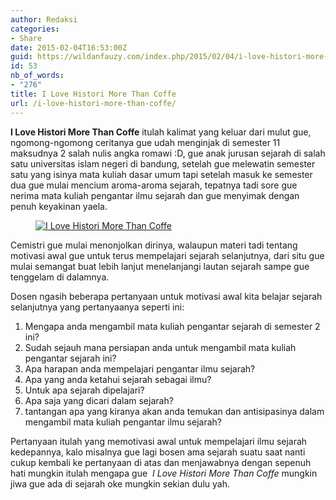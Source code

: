 ```yaml
---
author: Redaksi
categories:
- Share
date: 2015-02-04T16:53:00Z
guid: https://wildanfauzy.com/index.php/2015/02/04/i-love-histori-more-than-coffe/
id: 53
nb_of_words:
- "276"
title: I Love Histori More Than Coffe
url: /i-love-histori-more-than-coffe/
---
```


<p class="has-drop-cap">
  <strong>I Love Histori More Than Coffe</strong> itulah kalimat yang keluar dari mulut gue, ngomong-ngomong ceritanya gue udah menginjak di semester 11 maksudnya 2 salah nulis angka romawi :D, gue anak jurusan sejarah di salah satu universitas islam negeri di bandung, setelah gue melewatin semester satu yang isinya mata kuliah dasar umum tapi setelah masuk ke semester dua gue mulai mencium aroma-aroma sejarah, tepatnya tadi sore gue nerima mata kuliah pengantar ilmu sejarah dan gue menyimak dengan penuh keyakinan yaela.
</p><figure class="wp-block-image size-large">

[<img src="https://wildanfauzyart.files.wordpress.com/2015/02/9c611-274a8-1nrt1ajcdt.jpg?w=768" alt="I Love Histori More Than Coffe" title="I Love Histori More Than Coffe" data-recalc-dims="1" />](https://wildanfauzyart.files.wordpress.com/2015/02/9c611-274a8-1nrt1ajcdt.jpg?w=768)</figure> 

Cemistri gue mulai menonjolkan dirinya, walaupun materi tadi tentang motivasi awal gue untuk terus mempelajari sejarah selanjutnya, dari situ gue mulai semangat buat lebih lanjut menelanjangi lautan sejarah sampe gue tenggelam di dalamnya.

Dosen ngasih beberapa pertanyaan untuk motivasi awal kita belajar sejarah selanjutnya yang pertanyaanya seperti ini:

  1. Mengapa anda mengambil mata kuliah pengantar sejarah di semester 2 ini?
  2. Sudah sejauh mana persiapan anda untuk mengambil mata kuliah pengantar sejarah ini?
  3. Apa harapan anda mempelajari pengantar ilmu sejarah?
  4. Apa yang anda ketahui sejarah sebagai ilmu?
  5. Untuk apa sejarah dipelajari?
  6. Apa saja yang dicari dalam sejarah?
  7. tantangan apa yang kiranya akan anda temukan dan antisipasinya dalam mengambil mata kuliah pengantar ilmu sejarah?

Pertanyaan itulah yang memotivasi awal untuk mempelajari ilmu sejarah kedepannya, kalo misalnya gue lagi bosen ama sejarah suatu saat nanti cukup kembali ke pertanyaan di atas dan menjawabnya dengan sepenuh hati mungkin itulah mengapa gue&nbsp; _I Love Histori More Than Coffe_ mungkin jiwa gue ada di sejarah oke mungkin sekian dulu yah.
